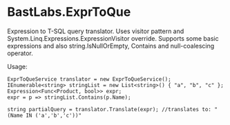 # BastLabs.ExprToQue
Expression to T-SQL query translator. Uses visitor pattern and System.Linq.Expressions.ExpressionVisitor override.
Supports some basic expressions and also string.IsNullOrEmpty, Contains and null-coalescing operator.

Usage:

```
ExprToQueService translator = new ExprToQueService();
IEnumerable<string> stringList = new List<string>() { "a", "b", "c" };
Expression<Func<Product, bool>> expr;
expr = p => stringList.Contains(p.Name);

string partialQuery = translator.Translate(expr); //translates to: "(Name IN ('a','b','c'))"
```
  

